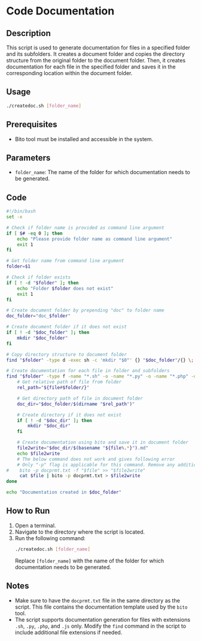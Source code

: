 # Code Documentation

## Description
This script is used to generate documentation for files in a specified folder and its subfolders. It creates a document folder and copies the directory structure from the original folder to the document folder. Then, it creates documentation for each file in the specified folder and saves it in the corresponding location within the document folder.

## Usage
```bash
./createdoc.sh [folder_name]
```

## Prerequisites
- Bito tool must be installed and accessible in the system.

## Parameters
- `folder_name`: The name of the folder for which documentation needs to be generated.

## Code
```bash
#!/bin/bash
set -x

# Check if folder name is provided as command line argument
if [ $# -eq 0 ]; then
    echo "Please provide folder name as command line argument"
    exit 1
fi

# Get folder name from command line argument
folder=$1

# Check if folder exists
if [ ! -d "$folder" ]; then
    echo "Folder $folder does not exist"
    exit 1
fi

# Create document folder by prepending "doc" to folder name
doc_folder="doc_$folder"

# Create document folder if it does not exist
if [ ! -d "$doc_folder" ]; then
    mkdir "$doc_folder"
fi

# Copy directory structure to document folder
find "$folder" -type d -exec sh -c 'mkdir "$0"' {} "$doc_folder"/{} \;

# Create documentation for each file in folder and subfolders
find "$folder" -type f -name "*.sh" -o -name "*.py" -o -name "*.php" -o -name "*.js" | while read file; do
    # Get relative path of file from folder
    rel_path="${file#$folder/}"

    # Get directory path of file in document folder
    doc_dir="$doc_folder/$(dirname "$rel_path")"

    # Create directory if it does not exist
    if [ ! -d "$doc_dir" ]; then
        mkdir "$doc_dir"
    fi

    # Create documentation using bito and save it in document folder
    file2write="$doc_dir/$(basename "${file%.*}").md"
    echo $file2write
    # The below command does not work and gives following error
    # Only "-p" flag is applicable for this command. Remove any additional flags and then try again.
#    bito -p docprmt.txt -f "$file" >> "$file2write"
     cat $file | bito -p docprmt.txt > $file2write
done

echo "Documentation created in $doc_folder"
```

## How to Run
1. Open a terminal.
2. Navigate to the directory where the script is located.
3. Run the following command:
   ```bash
   ./createdoc.sh [folder_name]
   ```
   Replace `[folder_name]` with the name of the folder for which documentation needs to be generated.

## Notes
- Make sure to have the `docprmt.txt` file in the same directory as the script. This file contains the documentation template used by the `bito` tool.
- The script supports documentation generation for files with extensions `.sh`, `.py`, `.php`, and `.js` only. Modify the `find` command in the script to include additional file extensions if needed.

